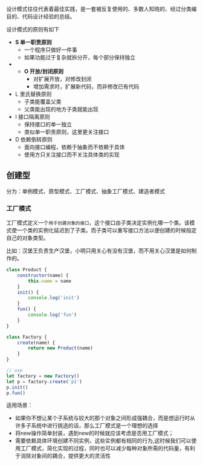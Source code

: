 
设计模式往往代表着最佳实践，是一套被反复使用的、多数人知晓的、经过分类编目的、代码设计经验的总结。

设计模式的原则有如下
- **S 单一职责原则**
	-  一个程序只做好一件事
	- 如果功能过于复杂就拆分开，每个部分保持独立
- - **O  开放/封闭原则**
    - 对扩展开放，对修改封闭
    - 增加需求时，扩展新代码，而非修改已有代码
- L  里氏替换原则
    - 子类能覆盖父类
    - 父类能出现的地方子类就能出现
- I  接口隔离原则
    - 保持接口的单一独立
    - 类似单一职责原则，这里更关注接口
- D  依赖倒转原则
    - 面向接口编程，依赖于抽象而不依赖于具体
    - 使用方只关注接口而不关注具体类的实现


## 创建型
分为：单例模式、原型模式、工厂模式、抽象工厂模式、建造者模式

### 工厂模式
工厂模式定义一个`用于创建对象的接口`，这个接口由子类决定实例化哪一个类。该模式使一个类的实例化延迟到了子类。而子类可以重写接口方法以便创建的时候指定自己的对象类型。

比如：汉堡王负责生产汉堡，小明只用关心有没有汉堡，而不用关心汉堡是如何制作的。

```js
class Product {
    constructor(name) {
        this.name = name
    }
    init() {
        console.log('init')
    }
    fun() {
        console.log('fun')
    }
}

class Factory {
    create(name) {
        return new Product(name)
    }
}

// use
let factory = new Factory()
let p = factory.create('p1')
p.init()
p.fun()
```


适用场景：
- 如果你不想让某个子系统与较大的那个对象之间形成强耦合，而是想运行时从许多子系统中进行挑选的话，那么工厂模式是一个理想的选择
- 将new操作简单封装，遇到new的时候就应该考虑是否用工厂模式；
- 需要依赖具体环境创建不同实例，这些实例都有相同的行为,这时候我们可以使用工厂模式，简化实现的过程，同时也可以减少每种对象所需的代码量，有利于消除对象间的耦合，提供更大的灵活性
